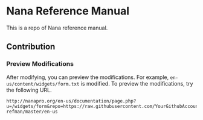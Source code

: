 # Nana Reference Manual
This is a repo of Nana reference manual.

## Contribution

### Preview Modifications
After modifying, you can preview the modifications. For example, `en-us/content/widgets/form.txt` is modified. To preview the modifications, try the following URL.

```
http://nanapro.org/en-us/documentation/page.php?u=/widgets/form&repo=https://raw.githubusercontent.com/YourGithubAccount/nana-refman/master/en-us
```



